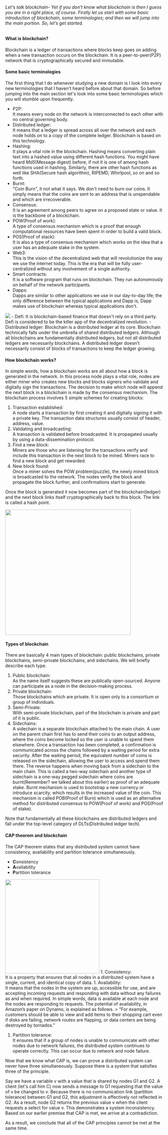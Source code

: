 ###### Let's talk blockchain- Yet if you don't know what blockchain is then I guess you are in a right place, of course. Firstly let us start with some basic introduction of blockchain, some terminologies; and then we will jump into the main portion. So, let’s get started.
#### What is blockchain?
Blockchain is a ledger of transactions where blocks keep goes on adding when a new transaction occurs on the blockchain. It is a peer-to-peer(P2P) network that is cryptographically secured and immutable.
#### Some basic terminologies
The first thing that I do whenever studying a new domain is I look into every new terminologies that I haven't heard before about that domain. So before jumping into the main section let's look into some basic terminologies which you will stumble upon frequently.
- P2P: <br>It means every node on the network is interconnected to each other with no central governing body.
- Distributed ledger:<br> It means that a ledger is spread across all over the network and each node holds on to a copy of the complete ledger. Blockchain is based on this technology. 
- Hashing:<br> It plays a vital role in the blockchain. Hashing means converting plain text into a hashed value using different hash functions. You might have heard *Md5*(Message digest) before, if not it is one of among hash functions used in hashing. Similarly, there are other hash functions as well like SHA(Secure hash algorithm), RIPEMD, Whirlpool, so on and so forth.
- Burnt: <br>"Coin Burn", it not what it says. We don't need to burn our coins. It simply means that the coins are sent to an address that is unspendable and which are irrecoverable.
- Consensus:<br> It is an agreement among peers to agree on a proposed state or value. It is the backbone of a blockchain.
- POW(Proof of work):<br> A type of consensus mechanism which is a proof that enough computational resources have been spent in order to build a valid block.
- POS(Proof of stack):<br> It is also a type of consensus mechanism which works on the idea that a user has an adequate stake in the system.
-  Web3:<br>This is the vision of the decentralized web that will revolutionize the way we use the internet today. This is the era that will be fully user-centralized without any involvement of a single authority.
- Smart contracts:<br> It is a software program that runs on blockchain. They run autonomously on behalf of the network participants.
- Dapps:<br> Dapps are similar to other applications we use in our day-to-day life; the only difference between the typical applications and Dapp is, Dapp makes use of blockchain whereas typical applications don't. 
<img src="https://i.imgur.com/AfkzrX0.jpg">
- Defi: It is blockchain-based finance that doesn't rely on a third party. Defi is considered to be the killer app of the decentralized revolution.
- Distributed ledger: Blockchain is a distributed ledger at its core. Blockchain technically falls under the umbrella of shared distributed ledgers. Although all blockchains are fundamentally distributed ledgers, but not all distributed ledgers are necessarily blockchains. A distributed ledger doesn't necessarily consist of blocks of transactions to keep the ledger growing.

#### How blockchain works?
 In simple words, how a blockchain works are all about how a block is generated in the network. In this process node plays a vital role, nodes are either miner who creates new blocks and blocks signers who validate and digitally sign the transactions. The decision to make which node will append the next block in a blockchain is made by the consensus mechanism.
 The blockchain process involves 5 simple schemes for creating blocks:
1. Transaction established:<br> A node starts a transaction by first creating it and digitally signing it with a private key. The transaction data structures usually consist of header, address, value.
1. Validating and broadcasting:<br> A transaction is validated before broadcasted. It is propagated usually by using a data-dissemination protocol.
1. Find a new block:<br> Miners are those who are listening for the transactions verify and include this transaction in the next block to be mined. Miners race to find a new block and get rewarded.
1. New block found:<br> Once a miner solves the POW problem(puzzle), the newly mined block is broadcasted to the network. The nodes verify the block and propagate the block further, and confirmations start to generate.
<p>Once the block is generated it now becomes part of the blockchain(ledger) and the next block links itself cryptographically back to this block. The link is called a hash point.</p>
<img src="https://i.imgur.com/K08Z1r7.jpg" width="400">

#### Types of blockchain 
There are basically 4 main types of blockchain: public blockchains, private blockchains, semi-private blockchains, and sidechains. We will briefly describe each type.
1. Public blockchain:<br> As the name itself suggests these are publically open-sourced. Anyone can participate as a node in the decision-making process.
1. Private blockchain:<br> Those blockchains which are private. It is open only to a consortium or group of individuals.
1. Semi-Private:<br> With semi-private blockchain, part of the blockchain is private and part of it is public.
1. Sidechains:<br> A sidechain is a separate blockchain attached to the main chain. A user on the parent chain first has to send their coins to an output address, where the coins become locked so the user is unable to spend them elsewhere. Once a transaction has been completed, a confirmation is communicated across the chains followed by a waiting period for extra security. After the waiting period, the equivalent number of coins is released on the sidechain, allowing the user to access and spend them there. The reverse happens when moving back from a sidechain to the main chain. This is called a two-way sidechain and another type of sidechain is a one-way pegged sidechain where coins are burnt(Remember? we talked about this earlier) as proof of an adequate stake. Burnt mechanism is used to bootstrap a new currency or introduce scarcity, which results in the increased value of the coin. This mechanism is called POB(Proof of Burn) which is used as an alternative method for distributed consensus to POW(Proof of work) and POS(Proof of stake). 
<p> Note that fundamentally all these blockchains are distributed ledgers and fall under the top-level category of DLTs(Distributed ledger tech).</p>

#### CAP theorem and blockchain
The CAP theorem states that any distributed system cannot have consistency, availability and partition tolerance simultaneously.
- **C**onsistency
- **A**vailability
- **P**artition tolerance
<img src="https://hazelcast.com/wp-content/uploads/2020/06/cap-theorem-diagram-800x753.png" width="300px">
1. Consistency:<br> It is a property that ensures that all nodes in a distributed system have a single, current, and identical copy of data.
1. Availability: <br>It means that the nodes in the system are up, accessible for use, and are accepting incoming requests and responding with data without any failures as and when required. In simple words, data is available at each node and the nodes are responding to requests. The potential of availability, in Amazon’s paper on Dynamo, is explained as follows. 
> “For example, customers should be able to view and add items to their shopping cart even if disks are failing, network routes are flapping, or data centers are being destroyed by tornados.”

1. Partition tolerance:<br>It ensures that if a group of nodes is unable to communicate with other nodes due to network failures, the distributed system continues to operate correctly. This can occur due to network and node failure.
<p> Now that we know what CAP is, we can prove a distributed system can never have three simultaneously. Suppose there is a system that satisfies three of the principle.</p>
 Say we have a variable v with a value that is shared by nodes G1 and G2. A client (let's call him C) now sends a message to G1 requesting that the value of v be changed to v. Because there is no communication link (partition tolerance) between G1 and G2, this adjustment is effectively not reflected in G2. As a result, node G2 returns the previous value v when the client requests a select for value v. This demonstrates a system inconsistency. Based on our earlier premise that CAP is met, we arrive at a contradiction. <p>As a result, we conclude that all of the CAP principles cannot be met at the same time.


